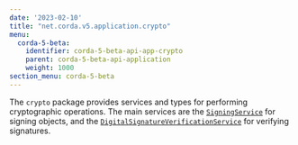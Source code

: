 ```yaml
---
date: '2023-02-10'
title: "net.corda.v5.application.crypto"
menu:
  corda-5-beta:
    identifier: corda-5-beta-api-app-crypto
    parent: corda-5-beta-api-application
    weight: 1000
section_menu: corda-5-beta
---
```


The `crypto` package provides services and types for performing cryptographic operations. The main services are the <a href="../../../../../../api-ref/corda/5.0-beta/kotlin/application/net.corda.v5.application.crypto/-signing-service/index.html" target="_blank">`SigningService`</a> for signing objects, and the <a href="../../../../../../api-ref/corda/5.0-beta/kotlin/application/net.corda.v5.application.crypto/-digital-signature-verification-service/index.html" target="_blank">`DigitalSignatureVerificationService`</a> for verifying signatures.